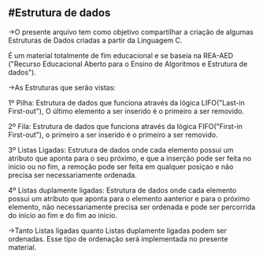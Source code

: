 #Estrutura de dados
-------------------

->O presente arquivo tem como objetivo compartilhar a criação de algumas Estruturas de Dados criadas a partir da Linguagem C.

É um material totalmente de fim educacional e se baseia na REA-AED ("Recurso Educacional Aberto para o Ensino de Algoritmos e Estrutura de dados").

->As Estruturas que serão vistas:

1º Pilha: Estrutura de dados que funciona através da lógica LIFO("Last-in First-out"), O último elemento a ser inserido é o primeiro a ser removido.

2º Fila: Estrutura de dados que funciona através da lógica FIFO("First-in First-out"), o primeiro a ser inserido é o primeiro a ser removido.

3º Listas Ligadas: Estrutura de dados onde cada elemento possui um atributo que aponta para o seu próximo, e que a inserção pode ser feita no inicio ou no fim, a remoção pode ser feita em qualquer posiçao e não precisa ser necessariamente ordenada.

4º Listas duplamente ligadas: Estrutura de dados onde cada elemento possui um atributo que aponta para o elemento aanterior e para o próximo elemento, não necessariamente precisa ser ordenada e pode ser percorrida do inicio ao fim e do fim ao inicio.

->Tanto Listas ligadas quanto Listas duplamente ligadas podem ser ordenadas. Esse tipo de ordenação será implementada no presente material.

